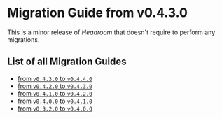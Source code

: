 # Migration Guide from v0.4.3.0
This is a minor release of _Headroom_ that doesn't require to perform any migrations.

## List of all Migration Guides

- [from `v0.4.3.0` to `v0.4.4.0`][v0430-v0440]
- [from `v0.4.2.0` to `v0.4.3.0`][v0420-v0430]
- [from `v0.4.1.0` to `v0.4.2.0`][v0410-v0420]
- [from `v0.4.0.0` to `v0.4.1.0`][v0400-v0410]
- [from `v0.3.2.0` to `v0.4.0.0`][v0320-v0400]


[github/issue/58]: https://github.com/vaclavsvejcar/headroom/issues/58
[github/issue/61]: https://github.com/vaclavsvejcar/headroom/issues/61
[doc:configuration#license-headers-key]: documentation/configuration.md#license-headers-key
[v0320-v0400]: https://doc.norcane.com/headroom/v0.4.0.0/migration-guide
[v0400-v0410]: https://doc.norcane.com/headroom/v0.4.1.0/migration-guide
[v0410-v0420]: https://doc.norcane.com/headroom/v0.4.2.0/migration-guide
[v0420-v0430]: https://doc.norcane.com/headroom/v0.4.3.0/migration-guide
[v0430-v0440]: https://doc.norcane.com/headroom/v0.4.4.0/migration-guide